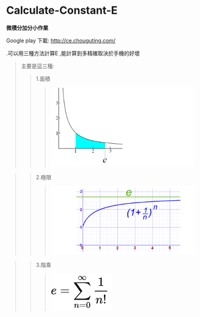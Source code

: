 # Calculate-Constant-E

**微積分加分小作業**

Google play 下載: http://ce.chouguting.com/


.可以用三種方法計算E
,能計算到多精確取決於手機的好壞

>主要是這三種:
>>1.面積
>>>![image](https://github.com/chouguting/Calculate-Constant-E/blob/master/area.png)

>>2.極限
>>>![image](https://github.com/chouguting/Calculate-Constant-E/blob/master/limit.png)

>>3.階乘
>>>![image](https://github.com/chouguting/Calculate-Constant-E/blob/master/factorial.png)


